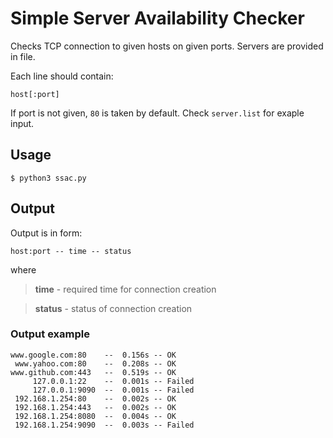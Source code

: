 # Simple Server Availability Checker
Checks TCP connection to given hosts on given ports. Servers are provided in file. 

Each line should contain:

`host[:port]`

If port is not given, `80` is taken by default.
Check `server.list` for exaple input.

## Usage
`$ python3 ssac.py`

## Output
Output is in form:

`host:port -- time -- status`

where

> **time** - required time for connection creation

> **status** - status of connection creation

### Output example

```
www.google.com:80    --  0.156s -- OK
 www.yahoo.com:80    --  0.208s -- OK
www.github.com:443   --  0.519s -- OK
     127.0.0.1:22    --  0.001s -- Failed
     127.0.0.1:9090  --  0.001s -- Failed
 192.168.1.254:80    --  0.002s -- OK
 192.168.1.254:443   --  0.002s -- OK
 192.168.1.254:8080  --  0.004s -- OK
 192.168.1.254:9090  --  0.003s -- Failed
```